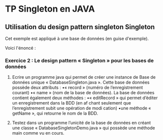 # TP Singleton en JAVA

## Utilisation du design pattern singleton Singleton
Cet exemple est appliqué à une base de données (en guise d'exemple).

Voici l'énoncé : 

### Exercice 2 : Le design pattern « Singleton » pour les bases de données
1. Ecrire un programme java qui permet de créer une instance de Base de données unique
« DatabaseSingleton.java ». Cette base de données possède deux attributs :
•« record » (numéro de l’enregistrement courant)
•« name » (nom de la base de données).
La base de données contient également deux méthodes :
•« editRecord » qui permet d’éditer un enregistrement dans la BDD (en af chant seulement
que l’enregistrement subit une opération de modi cation)
•une méthode « getName », qui retourne le nom de la BDD.

2. Testez dans un programme l’unicité de la base de données en créant une classe
« DatabaseSingletonDemo.java » qui possède une méthode main comme vu en cours.
